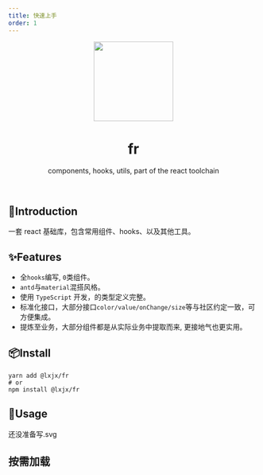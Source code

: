```yaml
---
title: 快速上手
order: 1
---
```



<p align="center">
    <img src="https://github.com/Iixianjie/fr/raw/master/public/logo.png" width="160" align="center" />
</p>

<h1 align="center">fr</h1>
<p align="center">components, hooks, utils, part of the react toolchain</p>

<br>

## 🎉Introduction

一套 react 基础库，包含常用组件、hooks、以及其他工具。


## ✨Features

* 全`hooks`编写, `0`类组件。
* `antd`与`material`混搭风格。
* 使用 `TypeScript` 开发，的类型定义完整。
* 标准化接口，大部分接口`color/value/onChange/size`等与社区约定一致，可方便集成。
* 提炼至业务，大部分组件都是从实际业务中提取而来, 更接地气也更实用。


## 📦Install

```shell
yarn add @lxjx/fr
# or
npm install @lxjx/fr
```

## 🍭Usage

还没准备写.svg

## 按需加载

